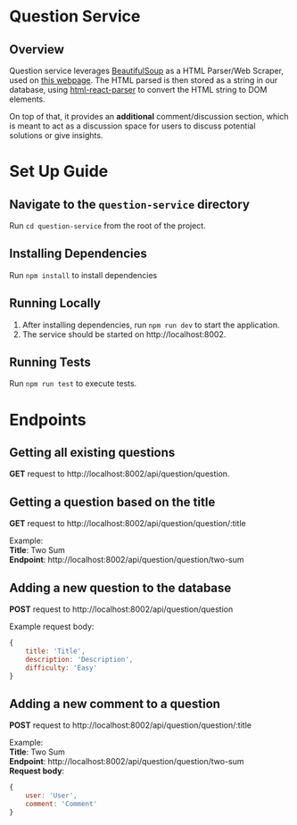 # Question Service

## Overview

Question service leverages [BeautifulSoup](https://www.crummy.com/software/BeautifulSoup/) as a HTML Parser/Web Scraper, used on [this webpage](https://bishalsarang.github.io/Leetcode-Questions/out.html). The HTML parsed is then stored as a string in our database, using [html-react-parser](https://github.com/remarkablemark/html-react-parser) to convert the HTML string to DOM elements.

On top of that, it provides an **additional** comment/discussion section, which is meant to act as a discussion space for users to discuss potential solutions or give insights.

# Set Up Guide

## Navigate to the `question-service` directory

Run `cd question-service` from the root of the project.

## Installing Dependencies

Run `npm install` to install dependencies

## Running Locally

1. After installing dependencies, run `npm run dev` to start the application.
2. The service should be started on http://localhost:8002.

## Running Tests

Run `npm run test` to execute tests.

# Endpoints

## Getting all existing questions
**GET** request to http://localhost:8002/api/question/question.

## Getting a question based on the title
**GET** request to http://localhost:8002/api/question/question/:title

Example:  
**Title**: Two Sum  
**Endpoint**: http://localhost:8002/api/question/question/two-sum

## Adding a new question to the database
**POST** request to http://localhost:8002/api/question/question

Example request body:
```js
{
    title: 'Title',
    description: 'Description',
    difficulty: 'Easy'
}
```

## Adding a new comment to a question
**POST** request to http://localhost:8002/api/question/question/:title

Example:  
**Title**: Two Sum  
**Endpoint**: http://localhost:8002/api/question/question/two-sum  
**Request body**:
```js
{
    user: 'User',
    comment: 'Comment'
}
```
